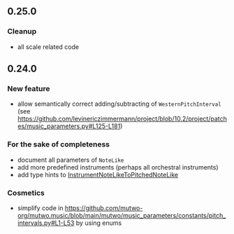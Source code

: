 ## 0.25.0

### Cleanup
- all scale related code


## 0.24.0

### New feature
- allow semantically correct adding/subtracting of `WesternPitchInterval` (see https://github.com/levinericzimmermann/project/blob/10.2/project/patches/music_parameters.py#L125-L181)

### For the sake of completeness
- document all parameters of `NoteLike`
- add more predefined instruments (perhaps all orchestral instruments)
- add type hints to [InstrumentNoteLikeToPitchedNoteLike](https://github.com/mutwo-org/mutwo.music/blob/main/mutwo/music_converters/instruments.py)

### Cosmetics
- simplify code in https://github.com/mutwo-org/mutwo.music/blob/main/mutwo/music_parameters/constants/pitch_intervals.py#L1-L53 by using enums
